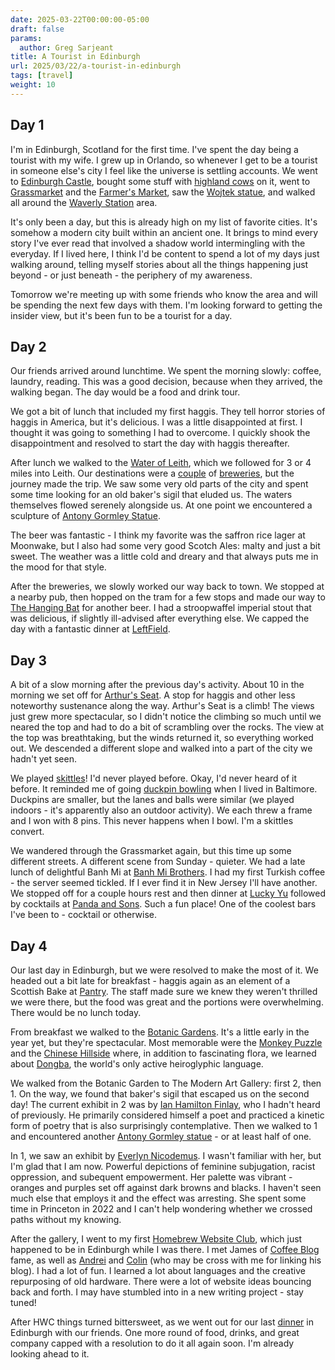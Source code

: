 ```yaml
---
date: 2025-03-22T00:00:00-05:00
draft: false
params:
  author: Greg Sarjeant
title: A Tourist in Edinburgh
url: 2025/03/22/a-tourist-in-edinburgh
tags: [travel]
weight: 10
---
```


## Day 1

I'm in Edinburgh, Scotland for the first time. I've spent the day being a tourist with my wife. I grew up in Orlando, so whenever I get to be a tourist in someone else's city I feel like the universe is settling accounts. We went to [Edinburgh Castle](https://www.edinburghcastle.scot), bought some stuff with [highland cows](https://www.visitscotland.com/things-to-do/landscapes-nature/wildlife/places-to-see-highland-cows) on it, went to [Grassmarket](https://outaboutscotland.com/the-grassmarket-in-edinburgh/) and the [Farmer's Market](https://www.edinburghfarmersmarket.co.uk), saw the [Wojtek statue](https://www.atlasobscura.com/places/soldier-bear-statue), and walked all around the [Waverly Station](https://www.thetrainline.com/en-us/via/europe/uk/scotland/edinburgh/waverley-station-guide) area.

It's only been a day, but this is already high on my list of favorite cities. It's somehow a modern city built within an ancient one. It brings to mind every story I've ever read that involved a shadow world intermingling with the everyday. If I lived here, I think I'd be content to spend a lot of my days just walking around, telling myself stories about all the things happening just beyond - or just beneath - the periphery of my awareness.

Tomorrow we're meeting up with some friends who know the area and will be spending the next few days with them. I'm looking forward to getting the insider view, but it's been fun to be a tourist for a day.

## Day 2

Our friends arrived around lunchtime. We spent the morning slowly: coffee, laundry, reading. This was a good decision, because when they arrived, the walking began. The day would be a food and drink tour.

We got a bit of lunch that included my first haggis. They tell horror stories of haggis in America, but it's delicious. I was a little disappointed at first. I thought it was going to something I had to overcome. I quickly shook the disappointment and resolved to start the day with haggis thereafter.

After lunch we walked to the [Water of Leith](https://en.wikipedia.org/wiki/Water_of_Leith), which we followed for 3 or 4 miles into Leith. Our destinations were a [couple](https://www.campervanbrewery.com) of [breweries](https://moonwakebeer.com), but the journey made the trip. We saw some very old parts of the city and spent some time looking for an old baker's sigil that eluded us. The waters themselves flowed serenely alongside us. At one point we encountered a sculpture of [Antony Gormley Statue](https://www.waterofleith.org.uk/art-and-attractions/antony-gormley-statues/).

The beer was fantastic - I think my favorite was the saffron rice lager at Moonwake, but I also had some very good Scotch Ales: malty and just a bit sweet. The weather was a little cold and dreary and that always puts me in the mood for that style.

After the breweries, we slowly worked our way back to town. We stopped at a nearby pub, then hopped on the tram for a few stops and made our way to [The Hanging Bat](https://www.thehangingbat.com) for another beer. I had a stroopwaffel imperial stout that was delicious, if slightly ill-advised after everything else. We capped the day with a fantastic dinner at [LeftField](https://www.leftfieldedinburgh.co.uk).

## Day 3

A bit of a slow morning after the previous day's activity. About 10 in the morning we set off for [Arthur's Seat](https://en.wikipedia.org/wiki/Arthur%27s_Seat). A stop for haggis and other less noteworthy sustenance along the way. Arthur's Seat is a climb! The views just grew more spectacular, so I didn't notice the climbing so much until we neared the top and had to do a bit of scrambling over the rocks. The view at the top was breathtaking, but the winds returned it, so everything worked out. We descended a different slope and walked into a part of the city we hadn't yet seen.

We played [skittles](https://en.wikipedia.org/wiki/Skittles_(sport))! I'd never played before. Okay, I'd never heard of it before. It reminded me of going [duckpin bowling](https://en.wikipedia.org/wiki/Duckpin_bowling) when I lived in Baltimore. Duckpins are smaller, but the lanes and balls were similar (we played indoors - it's apparently also an outdoor activity). We each threw a frame and I won with 8 pins. This never happens when I bowl. I'm a skittles convert.

We wandered through the Grassmarket again, but this time up some different streets. A different scene from Sunday - quieter. We  had a late lunch of delightful Banh Mi at [Banh Mi Brothers](https://www.happycow.net/reviews/banh-mi-brothers-edinburgh-414596). I had my first Turkish coffee - the server seemed tickled. If I ever find it in New Jersey I'll have another. We stopped off for a couple hours rest and then dinner at [Lucky Yu](https://www.luckyyu.co.uk) followed by cocktails at [Panda and Sons](http://pandaandsons.co.uk). Such a fun place! One of the coolest bars I've been to - cocktail or otherwise.

## Day 4

Our last day in Edinburgh, but we were resolved to make the most of it. We headed out a bit late for breakfast - haggis again as an element of a Scottish Bake at [Pantry](https://www.thepantryedinburgh.co.uk). The staff made sure we knew they weren't thrilled we were there, but the food was great and the portions were overwhelming. There would be no lunch today.

From breakfast we walked to the [Botanic Gardens](https://www.rbge.org.uk). It's a little early in the year yet, but they're spectacular. Most memorable were the [Monkey Puzzle](https://www.rbge.org.uk/support-us/celebrate-life/adopt-a-tree/tree-sponsorship-gallery/monkey-puzzle/) and the [Chinese Hillside](https://stories.rbge.org.uk/archives/6364) where, in addition to fascinating flora, we learned about [Dongba](https://www.ancient-origins.net/ancient-places-asia/last-hieroglyphic-language-earth-and-ancient-culture-fighting-survive-001264/), the world's only active heiroglyphic language.

We walked from the Botanic Garden to The Modern Art Gallery: first 2, then 1. On the way, we found that baker's sigil that escaped us on the second day! The current exhibit in 2 was by [Ian Hamilton Finlay](https://www.nationalgalleries.org/exhibition/ian-hamilton-finlay), who I hadn't heard of previously. He primarily considered himself a poet  and practiced a kinetic form of poetry that is also surprisingly contemplative. Then we walked to 1 and encountered another [Antony Gormley statue](https://www.nationalgalleries.org/art-and-artists/features/antony-gormleys-6-times-returns-edinburgh) - or at least half of one.

In 1, we saw an exhibit by [Everlyn Nicodemus](https://www.nationalgalleries.org/exhibition/everlyn-nicodemus). I wasn't familiar with her, but I'm glad that I am now. Powerful depictions of feminine subjugation, racist oppression, and subequent empowerment. Her palette was vibrant - oranges and purples set off against dark browns and blacks. I haven't seen much else that employs it and the effect was arresting. She spent some time in Princeton in 2022 and I can't help wondering whether we crossed paths without my knowing.

After the gallery, I went to my first [Homebrew Website Club](https://indieweb.org/Homebrew_Website_Club), which just happened to be in Edinburgh while I was there. I met James of [Coffee Blog](https://jamesg.blog/) fame, as well as [Andrei](https://www.ftvkyo.me) and [Colin](https://pointinthecloud.com) (who may be cross with me for linking his blog). I had a lot of fun. I learned a lot about languages and the creative repurposing of old hardware. There were a lot of website ideas bouncing back and forth. I may have stumbled into in a new writing project - stay tuned!

After HWC things turned bittersweet, as we went out for our last [dinner](https://basement-bar-edinburgh.co.uk) in Edinburgh with our friends. One more round of food, drinks, and great company capped with a resolution to do it all again soon. I'm already looking ahead to it.